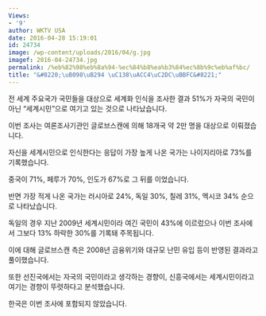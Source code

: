 ```yaml
---
Views:
- '9'
author: WKTV USA
date: 2016-04-28 15:19:01
id: 24734
image: /wp-content/uploads/2016/04/g.jpg
imagef: 2016-04-24734.jpg
permalink: /%eb%82%98%eb%8a%94-%ec%84%b8%ea%b3%84%ec%8b%9c%eb%af%bc/
title: "&#8220;\uB098\uB294 \uC138\uACC4\uC2DC\uBBFC&#8221;"
---
```


전 세계 주요국가 국민들을 대상으로 세계화 인식을 조사한 결과 51%가 자국의 국민이 아닌 “세계시민”으로 여기고 있는 것으로 나타났습니다.

이번 조사는 여론조사기관인 글로브스캔에 의해 18개국 약 2만 명을 대상으로 이뤄졌습니다.

자신을 세계시민으로 인식한다는 응답이 가장 높게 나온 국가는 나이지리아로 73%를 기록했습니다.

중국이 71%, 페루가 70%, 인도가 67%로 그 뒤를 이었습니다.

반면 가장 적게 나온 국가는 러시아로 24%, 독일 30%, 칠레 31%, 멕시코 34% 순으로 나타났습니다.

독일의 경우 지난 2009년 세계시민이라 여긴 국민이 43%에 이르렀으나 이번 조사에서 그보다 13% 하락한 30%를 기록돼 주목됩니다.

이에 대해 글로브스캔 측은 2008년 금융위기와 대규모 난민 유입 등이 반영된 결과라고 풀이했습니다.

또한 선진국에서는 자국의 국민이라고 생각하는 경향이, 신흥국에서는 세계시민이라고 여기는 경향이 뚜렷하다고 분석했습니다.

한국은 이번 조사에 포함되지 않았습니다.